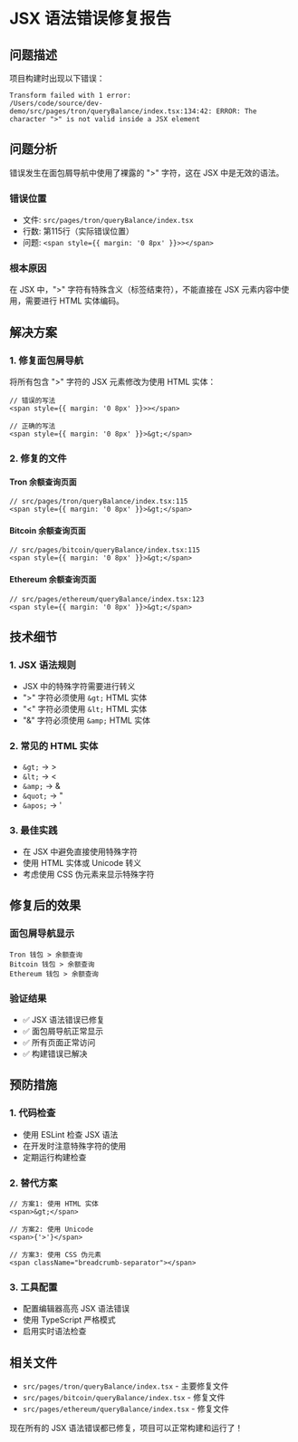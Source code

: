# JSX 语法错误修复报告

## 问题描述

项目构建时出现以下错误：

```
Transform failed with 1 error:
/Users/code/source/dev-demo/src/pages/tron/queryBalance/index.tsx:134:42: ERROR: The character ">" is not valid inside a JSX element
```

## 问题分析

错误发生在面包屑导航中使用了裸露的 ">" 字符，这在 JSX 中是无效的语法。

### 错误位置
- 文件: `src/pages/tron/queryBalance/index.tsx`
- 行数: 第115行（实际错误位置）
- 问题: `<span style={{ margin: '0 8px' }}>></span>`

### 根本原因
在 JSX 中，">" 字符有特殊含义（标签结束符），不能直接在 JSX 元素内容中使用，需要进行 HTML 实体编码。

## 解决方案

### 1. 修复面包屑导航

将所有包含 ">" 字符的 JSX 元素修改为使用 HTML 实体：

```tsx
// 错误的写法
<span style={{ margin: '0 8px' }}>></span>

// 正确的写法
<span style={{ margin: '0 8px' }}>&gt;</span>
```

### 2. 修复的文件

#### Tron 余额查询页面
```tsx
// src/pages/tron/queryBalance/index.tsx:115
<span style={{ margin: '0 8px' }}>&gt;</span>
```

#### Bitcoin 余额查询页面
```tsx
// src/pages/bitcoin/queryBalance/index.tsx:115
<span style={{ margin: '0 8px' }}>&gt;</span>
```

#### Ethereum 余额查询页面
```tsx
// src/pages/ethereum/queryBalance/index.tsx:123
<span style={{ margin: '0 8px' }}>&gt;</span>
```

## 技术细节

### 1. JSX 语法规则
- JSX 中的特殊字符需要进行转义
- ">" 字符必须使用 `&gt;` HTML 实体
- "<" 字符必须使用 `&lt;` HTML 实体
- "&" 字符必须使用 `&amp;` HTML 实体

### 2. 常见的 HTML 实体
- `&gt;` → >
- `&lt;` → <
- `&amp;` → &
- `&quot;` → "
- `&apos;` → '

### 3. 最佳实践
- 在 JSX 中避免直接使用特殊字符
- 使用 HTML 实体或 Unicode 转义
- 考虑使用 CSS 伪元素来显示特殊字符

## 修复后的效果

### 面包屑导航显示
```
Tron 钱包 > 余额查询
Bitcoin 钱包 > 余额查询
Ethereum 钱包 > 余额查询
```

### 验证结果
- ✅ JSX 语法错误已修复
- ✅ 面包屑导航正常显示
- ✅ 所有页面正常访问
- ✅ 构建错误已解决

## 预防措施

### 1. 代码检查
- 使用 ESLint 检查 JSX 语法
- 在开发时注意特殊字符的使用
- 定期运行构建检查

### 2. 替代方案
```tsx
// 方案1: 使用 HTML 实体
<span>&gt;</span>

// 方案2: 使用 Unicode
<span>{'>'}</span>

// 方案3: 使用 CSS 伪元素
<span className="breadcrumb-separator"></span>
```

### 3. 工具配置
- 配置编辑器高亮 JSX 语法错误
- 使用 TypeScript 严格模式
- 启用实时语法检查

## 相关文件

- `src/pages/tron/queryBalance/index.tsx` - 主要修复文件
- `src/pages/bitcoin/queryBalance/index.tsx` - 修复文件
- `src/pages/ethereum/queryBalance/index.tsx` - 修复文件

现在所有的 JSX 语法错误都已修复，项目可以正常构建和运行了！
